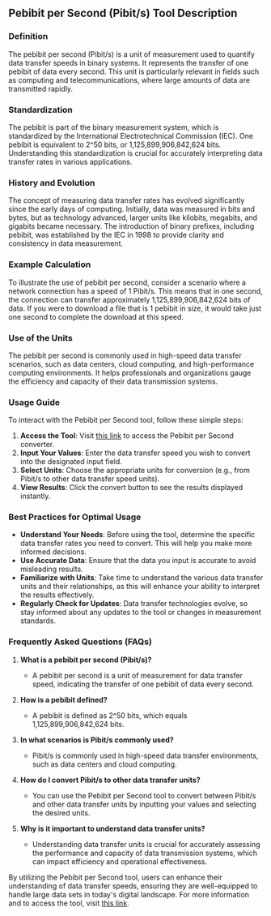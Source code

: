 ## Pebibit per Second (Pibit/s) Tool Description

### Definition
The pebibit per second (Pibit/s) is a unit of measurement used to quantify data transfer speeds in binary systems. It represents the transfer of one pebibit of data every second. This unit is particularly relevant in fields such as computing and telecommunications, where large amounts of data are transmitted rapidly.

### Standardization
The pebibit is part of the binary measurement system, which is standardized by the International Electrotechnical Commission (IEC). One pebibit is equivalent to 2^50 bits, or 1,125,899,906,842,624 bits. Understanding this standardization is crucial for accurately interpreting data transfer rates in various applications.

### History and Evolution
The concept of measuring data transfer rates has evolved significantly since the early days of computing. Initially, data was measured in bits and bytes, but as technology advanced, larger units like kilobits, megabits, and gigabits became necessary. The introduction of binary prefixes, including pebibit, was established by the IEC in 1998 to provide clarity and consistency in data measurement.

### Example Calculation
To illustrate the use of pebibit per second, consider a scenario where a network connection has a speed of 1 Pibit/s. This means that in one second, the connection can transfer approximately 1,125,899,906,842,624 bits of data. If you were to download a file that is 1 pebibit in size, it would take just one second to complete the download at this speed.

### Use of the Units
The pebibit per second is commonly used in high-speed data transfer scenarios, such as data centers, cloud computing, and high-performance computing environments. It helps professionals and organizations gauge the efficiency and capacity of their data transmission systems.

### Usage Guide
To interact with the Pebibit per Second tool, follow these simple steps:
1. **Access the Tool**: Visit [this link](https://www.inayam.co/unit-converter/data_transfer_speed_binary) to access the Pebibit per Second converter.
2. **Input Your Values**: Enter the data transfer speed you wish to convert into the designated input field.
3. **Select Units**: Choose the appropriate units for conversion (e.g., from Pibit/s to other data transfer speed units).
4. **View Results**: Click the convert button to see the results displayed instantly.

### Best Practices for Optimal Usage
- **Understand Your Needs**: Before using the tool, determine the specific data transfer rates you need to convert. This will help you make more informed decisions.
- **Use Accurate Data**: Ensure that the data you input is accurate to avoid misleading results.
- **Familiarize with Units**: Take time to understand the various data transfer units and their relationships, as this will enhance your ability to interpret the results effectively.
- **Regularly Check for Updates**: Data transfer technologies evolve, so stay informed about any updates to the tool or changes in measurement standards.

### Frequently Asked Questions (FAQs)

1. **What is a pebibit per second (Pibit/s)?**
   - A pebibit per second is a unit of measurement for data transfer speed, indicating the transfer of one pebibit of data every second.

2. **How is a pebibit defined?**
   - A pebibit is defined as 2^50 bits, which equals 1,125,899,906,842,624 bits.

3. **In what scenarios is Pibit/s commonly used?**
   - Pibit/s is commonly used in high-speed data transfer environments, such as data centers and cloud computing.

4. **How do I convert Pibit/s to other data transfer units?**
   - You can use the Pebibit per Second tool to convert between Pibit/s and other data transfer units by inputting your values and selecting the desired units.

5. **Why is it important to understand data transfer units?**
   - Understanding data transfer units is crucial for accurately assessing the performance and capacity of data transmission systems, which can impact efficiency and operational effectiveness.

By utilizing the Pebibit per Second tool, users can enhance their understanding of data transfer speeds, ensuring they are well-equipped to handle large data sets in today's digital landscape. For more information and to access the tool, visit [this link](https://www.inayam.co/unit-converter/data_transfer_speed_binary).